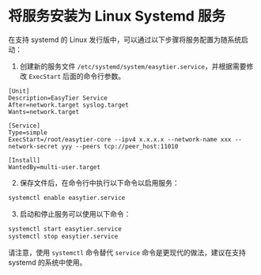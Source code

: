 # 将服务安装为 Linux Systemd 服务

在支持 systemd 的 Linux 发行版中，可以通过以下步骤将服务配置为随系统启动：

1. 创建新的服务文件 `/etc/systemd/system/easytier.service`，并根据需要修改 `ExecStart` 后面的命令行参数。

```shell
[Unit]
Description=EasyTier Service
After=network.target syslog.target
Wants=network.target

[Service]
Type=simple
ExecStart=/root/easytier-core --ipv4 x.x.x.x --network-name xxx --network-secret yyy --peers tcp://peer_host:11010

[Install]
WantedBy=multi-user.target
```

2. 保存文件后，在命令行中执行以下命令以启用服务：

```sh
systemctl enable easytier.service
```

3. 启动和停止服务可以使用以下命令：

```sh
systemctl start easytier.service
systemctl stop easytier.service
```

请注意，使用 `systemctl` 命令替代 `service` 命令是更现代的做法，建议在支持 systemd 的系统中使用。